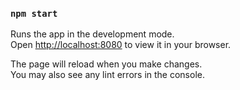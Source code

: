 ### `npm start`

Runs the app in the development mode.\
Open [http://localhost:8080](http://localhost:3000) to view it in your browser.

The page will reload when you make changes.\
You may also see any lint errors in the console.

